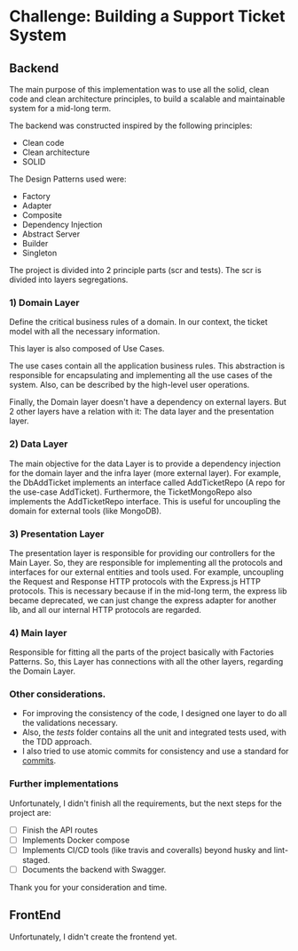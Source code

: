 # **Challenge: Building a Support Ticket System**
## Backend

The main purpose of this implementation was to use all the solid, clean code and clean architecture principles, to build a scalable and maintainable system for a mid-long term.

The backend was constructed inspired by the following principles:
- Clean code
- Clean architecture
- SOLID

The Design Patterns used were:
- Factory
- Adapter
- Composite
- Dependency Injection
- Abstract Server
- Builder
- Singleton

The project is divided into 2 principle parts (scr and tests). The scr is divided into layers segregations.

### 1) Domain Layer
  Define the critical business rules of a domain. In our context, the ticket model with all the necessary information.

  This layer is also composed of Use Cases.

  The use cases contain all the application business rules. This abstraction is responsible for encapsulating and implementing all the use cases of the system. Also,
  can be described by the high-level user operations.

  Finally, the Domain layer doesn't have a dependency on external layers. But 2 other layers have a relation with it: The data layer and the presentation layer.

### 2) Data Layer
  The main objective for the data Layer is to provide a dependency injection for the domain layer and the infra layer (more external layer).
  For example, the DbAddTicket implements an interface called AddTicketRepo (A repo for the use-case AddTicket). Furthermore, the TicketMongoRepo also implements
  the AddTicketRepo interface. This is useful for uncoupling the domain for external tools (like MongoDB).

### 3) Presentation Layer
  The presentation layer is responsible for providing our controllers for the Main Layer. So, they are responsible for implementing all the protocols and interfaces
  for our external entities and tools used. For example, uncoupling the Request and Response HTTP protocols with the Express.js HTTP protocols. This is necessary
because if in the mid-long term, the express lib became deprecated, we can just change the express adapter for another lib, and all our internal HTTP protocols are
regarded.

### 4) Main layer
  Responsible for fitting all the parts of the project basically with Factories Patterns. So, this Layer has connections with all the other layers, regarding the
  Domain Layer.

### Other considerations.
- For improving the consistency of the code, I designed one layer to do all the validations necessary.
- Also, the *tests* folder contains all the unit and integrated tests used, with the TDD approach.
- I also tried to use atomic commits for consistency and use a standard for [commits](https://www.conventionalcommits.org/en/v1.0.0/).

### Further implementations
Unfortunately, I didn't finish all the requirements, but the next steps for the project are:
- [ ] Finish the API routes
- [ ] Implements Docker  compose
- [ ] Implements CI/CD tools (like travis and coveralls) beyond husky and lint-staged. 
- [ ] Documents the backend with Swagger.

Thank you for your consideration and time.

## FrontEnd

Unfortunately, I didn't create the frontend yet.

